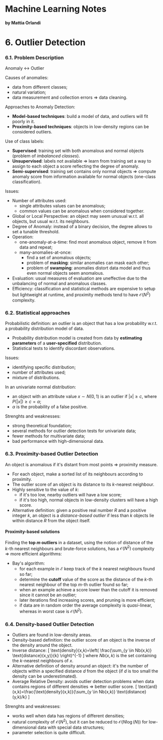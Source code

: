 # Machine Learning Notes
#### by Mattia Orlandi

# 6. Outlier Detection
### 6.1. Problem Description
Anomaly $\leftrightarrow$ Outlier

Causes of anomalies:
- data from different classes;
- natural variation;
- data measurement and collection errors $\Rightarrow$ data cleaning.

Approaches to Anomaly Detection:
- **Model-based techniques**: build a model of data, and outliers will fit poorly in it.
- **Proximity-based techniques**: objects in low-density regions can be considered outliers.

Use of class labels:
- **Supervised**: training set with both anomalous and normal objects (problem of *imbalanced classes*).
- **Unsupervised**: labels not available $\Rightarrow$ learn from training set a way to assign to each object a score reflecting the degree of anomaly.
- **Semi-supervised**: training set contains only normal objects $\Rightarrow$ compute anomaly score from information available for normal objects (one-class classification).

Issues:
- Number of attributes used:
  - single attributes values can be anomalous;
  - common values can be anomalous when considered together.
- Global or Local Perspective: an object may seem unusual w.r.t. all objects, but usual w.r.t. its neighbours.
- Degree of Anomaly: instead of a binary decision, the degree allows to set a tunable threshold.
- Operation:
  - one-anomaly-at-a-time: find most anomalous object, remove it from data and repeat;
  - many-anomalies-at-once:
    - find a set of anomalous objects;
    - problem of **masking**: similar anomalies can mask each other;
    - problem of **swamping**: anomalies distort data model and thus even normal objects seem anomalous.
- Evaluation: usual measures of evaluation are uneffective due to the unbalancing of normal and anomalous classes.
- Efficiency: classification and statistical methods are expensive to setup but lightweight at runtime, and proximity methods tend to have $\mathcal{O}(N^2)$ complexity.

### 6.2. Statistical approaches
Probabilistic definition: an outlier is an object that has a low probability w.r.t. a probability distribution model of data.

- Probability distribution model is created from data by **estimating parameters** of a **user-specified** distribution.
- Statistical tests to identify discordant observations.

Issues:
- identifying specific distribution;
- number of attributes used;
- mixture of distributions.

In an univariate normal distribution:
- an object with an attribute value $x \sim N(0, 1)$ is an outlier if $|x| \ge c$, where $P(|x|) \ge c = \alpha$;
- $\alpha$ is the probability of a false positive.

Strenghts and weaknesses:
- strong theoretical foundation;
- several methods for outlier detection tests for univariate data;
- fewer methods for multivariate data;
- bad performance with high-dimensional data.

### 6.3. Proximity-based Outlier Detection
An object is anomalous if it's distant from most points $\Rightarrow$ proximity measure.

- For each object, make a sorted list of its neighbours according to proximity.
- The outlier score of an object is its distance to its $k$-nearest neighbour.
- Highly sensitive to the value of $k$:
  - if it's too low, nearby outliers will have a low score;
  - if it's too high, normal objects in low-density clusters will have a high score.
- Alternative definition: given a positive real number $R$ and a positive integer $k$, an object is a *distance-based outlier* if less than $k$ objects lie within distance $R$ from the object itself.

#### Proximity-based solutions
Finding the **top $m$ outliers** in a dataset, using the notion of distance of the $k$-th nearest neighbours and brute-force solutions, has a $\mathcal{O}(N^2)$ complexity $\Rightarrow$ more efficient algorithms:
- Bay's algorithm:
  - for each example in $\mathcal{E}$ keep track of the $k$ nearest neighbours found so far;
  - determine the **cutoff** value of the score as the distance of the $k$-th nearest neighbour of the top $m$-th outlier found so far;
  - when an example achieve a score lower than the cutoff it is removed since it cannot be an outlier;
  - later iterations find increasing scores, and pruning is more efficient;
  - if data are in random order the average complexity is *quasi*-linear, whereas in worst case is $\mathcal{O}(N^2)$.

### 6.4. Density-based Outlier Detection
- Outliers are found in low-density areas.
- Density-based definition: the outlier score of an object is the inverse of the density around the object.
- Inverse distance:
  \[
  \text{density}(x,k)=\left( \frac{\sum_{y \in Nb(x,k)} \text{distance}(x,y)}{k} \right)^{-1}
  \]
  where $Nb(x,k)$ is the set containing the $k$-nearest neighbours of $x$.
- Alternative definition of density around an object: it's the number of objects within a specified distance $d$ from the object (if $d$ is too small the density can be underestimated).
- Average Relative Density: avoids outlier detection problems when data contains regions of different densities $\Rightarrow$ better outlier score.
  \[
  \text{ard}(x,k)=\frac{\text{density}(x,k)}{\sum_{y \in Nb(x,k)} \text{distance}(y,k)/k}
  \]

Strenghts and weaknesses:
- works well when data has regions of different densities;
- natural complexity of $\mathcal{O}(N^2)$, but it can be reduced to $\mathcal{O}(N \log(N))$ for low-dimensional data with special data structures;
- parameter selection is quite difficult.
